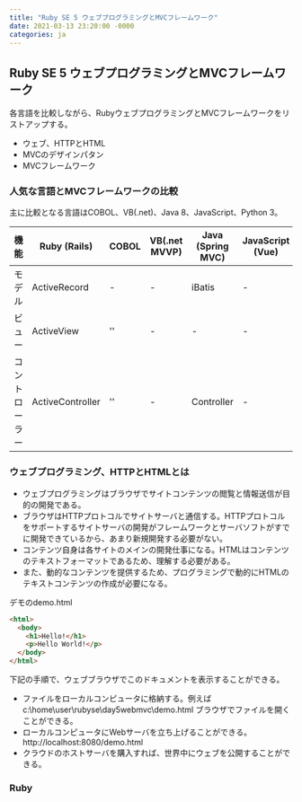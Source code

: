 ```yaml
---
title: "Ruby SE 5 ウェブプログラミングとMVCフレームワーク"
date: 2021-03-13 23:20:00 -0000
categories: ja
---
```

## Ruby SE 5 ウェブプログラミングとMVCフレームワーク

各言語を比較しながら、RubyウェブプログラミングとMVCフレームワークをリストアップする。
* ウェブ、HTTPとHTML
* MVCのデザインパタン
* MVCフレームワーク

### 人気な言語とMVCフレームワークの比較

主に比較となる言語はCOBOL、VB(.net)、Java 8、JavaScript、Python 3。

機能         |Ruby (Rails)          | COBOL     | VB(.net MVVP)          | Java (Spring MVC)             | JavaScript (Vue)             | Python 3 (Django)
-------------|-------------|------------|------------------|---------------------|-------------------------|------------------------------------
モデル       | ActiveRecord | - | -       | iBatis | - | 
ビュー     | ActiveView    |  ''       | -   | -       | - | -
コントローラー | ActiveController |  ''       | -   | Controller       | - | -

### ウェブプログラミング、HTTPとHTMLとは
* ウェブプログラミングはブラウザでサイトコンテンツの閲覧と情報送信が目的の開発である。
* ブラウザはHTTPプロトコルでサイトサーバと通信する。HTTPプロトコルをサポートするサイトサーバの開発がフレームワークとサーバソフトがすでに開発できているから、あまり新規開発する必要がない。
* コンテンツ自身は各サイトのメインの開発仕事になる。HTMLはコンテンツのテキストフォーマットであるため、理解する必要がある。
* また、動的なコンテンツを提供するため、プログラミングで動的にHTMLのテキストコンテンツの作成が必要になる。

デモのdemo.html
```html
<html>
  <body>
    <h1>Hello!</h1>
    <p>Hello World!</p>
  </body>
</html>
```

下記の手順で、ウェブブラウザでこのドキュメントを表示することができる。
* ファイルをローカルコンピュータに格納する。例えば c:\home\user\rubyse\day5webmvc\demo.html ブラウザでファイルを開くことができる。
* ローカルコンピュータにWebサーバを立ち上げることができる。http://localhost:8080/demo.html
* クラウドのホストサーバを購入すれば、世界中にウェブを公開することができる。

### Ruby

```ruby

```
